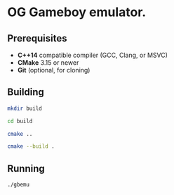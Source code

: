 # OG Gameboy emulator.

## Prerequisites

- **C++14** compatible compiler (GCC, Clang, or MSVC)  
- **CMake** 3.15 or newer  
- **Git** (optional, for cloning) 

## Building

```sh
mkdir build
```

```sh
cd build
```

```sh
cmake ..
```

```sh
cmake --build .
```
## Running

```sh
./gbemu
```